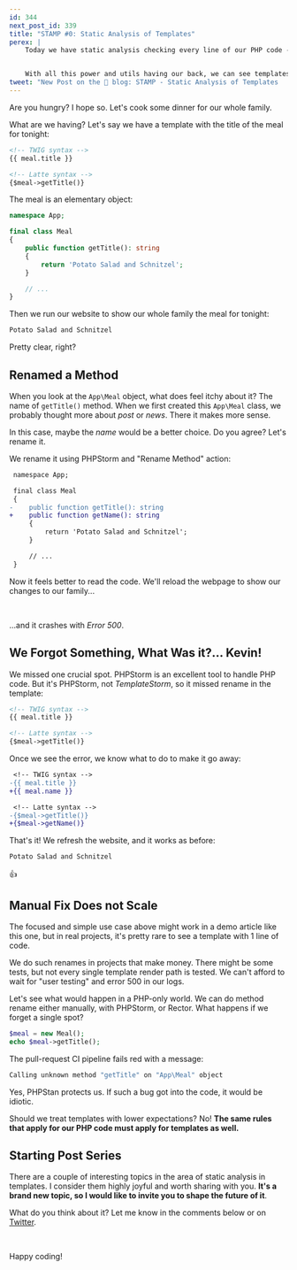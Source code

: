 ```yaml
---
id: 344
next_post_id: 339
title: "STAMP #0: Static Analysis of Templates"
perex: |
    Today we have static analysis checking every line of our PHP code - with PHPStan, Psalm, and PHPStorm. With php-parser and abstract syntax tree, we can do **instant changes across hundreds of files** in a second, with a precision of human hair.


    With all this power and utils having our back, we can see templates as the next low-hanging fruit that needs our attention.
tweet: "New Post on the 🐘 blog: STAMP - Static Analysis of Templates     #phpstan #twig #nettefw #latte"
---
```


Are you hungry? I hope so. Let's cook some dinner for our whole family.

What are we having? Let's say we have a template with the title of the meal for tonight:

```html
<!-- TWIG syntax -->
{{ meal.title }}

<!-- Latte syntax -->
{$meal->getTitle()}
```

The meal is an elementary object:

```php
namespace App;

final class Meal
{
    public function getTitle(): string
    {
        return 'Potato Salad and Schnitzel';
    }

    // ...
}
```

Then we run our website to show our whole family the meal for tonight:

```html
Potato Salad and Schnitzel
```

Pretty clear, right?

## Renamed a Method

When you look at the `App\Meal` object, what does feel itchy about it? The name of `getTitle()` method. When we first created this `App\Meal` class, we probably thought more about *post* or *news*. There it makes more sense.

In this case, maybe the *name* would be a better choice. Do you agree? Let's rename it.

We rename it using PHPStorm and "Rename Method" action:

```diff
 namespace App;

 final class Meal
 {
-    public function getTitle(): string
+    public function getName(): string
     {
         return 'Potato Salad and Schnitzel';
     }

     // ...
 }
```

Now it feels better to read the code. We'll reload the webpage to show our changes to our family...

<br>

...and it crashes with *Error 500*.

## We Forgot Something, What Was it?... Kevin!

We missed one crucial spot. PHPStorm is an excellent tool to handle PHP code. But it's PHPStorm, not *TemplateStorm*, so it missed rename in the template:

```html
<!-- TWIG syntax -->
{{ meal.title }}

<!-- Latte syntax -->
{$meal->getTitle()}
```

Once we see the error, we know what to do to make it go away:

```diff
 <!-- TWIG syntax -->
-{{ meal.title }}
+{{ meal.name }}

 <!-- Latte syntax -->
-{$meal->getTitle()}
+{$meal->getName()}
```

That's it! We refresh the website, and it works as before:

```html
Potato Salad and Schnitzel
```

👍

## Manual Fix Does not Scale

The focused and simple use case above might work in a demo article like this one, but in real projects, it's pretty rare to see a template with 1 line of code.

We do such renames in projects that make money. There might be some tests, but not every single template render path is tested. We can't afford to wait for "user testing" and error 500 in our logs.

Let's see what would happen in a PHP-only world. We can do method rename either manually, with PHPStorm, or Rector. What happens if we forget a single spot?

```php
$meal = new Meal();
echo $meal->getTitle();
```

The pull-request CI pipeline fails red with a message:

```bash
Calling unknown method "getTitle" on "App\Meal" object
```

Yes, PHPStan protects us. If such a bug got into the code, it would be idiotic.

Should we treat templates with lower expectations? No!
**The same rules that apply for our PHP code must apply for templates as well.**

## Starting Post Series

There are a couple of interesting topics in the area of static analysis in templates.  I consider them highly joyful and worth sharing with you. **It's a brand new topic, so I would like to invite you to shape the future of it**.

What do you think about it? Let me know in the comments below or on [Twitter](https://twitter.com/votrubat).

<br>

Happy coding!
